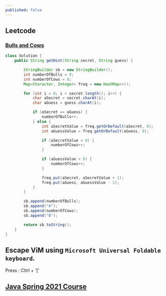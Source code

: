 ```yaml
---
published: false
---
```


## Leetcode

### [Bulls and Cows](https://leetcode.com/problems/bulls-and-cows/description/) 

```java
class Solution {
    public String getHint(String secret, String guess) {

        StringBuilder sb = new StringBuilder();
        int numberOfBulls = 0;
        int numberOfCows = 0;
        Map<Character, Integer> freq = new HashMap<>();

        for (int i = 0; i < secret.length(); i++) {
            char aSecret = secret.charAt(i);
            char aGuess = guess.charAt(i);

            if (aSecret == aGuess) {
                numberOfBulls++;
            } else {
                int aSecretValue = freq.getOrDefault(aSecret, 0);
                int aGuessValue = freq.getOrDefault(aGuess, 0);

                if (aSecretValue < 0) {
                    numberOfCows++;
                }

                if (aGuessValue > 0) {
                    numberOfCows++;
                }

                freq.put(aSecret, aSecretValue + 1);
                freq.put(aGuess, aGuessValue - 1);
            }
        }

        sb.append(numberOfBulls);
        sb.append("A");
        sb.append(numberOfCows);
        sb.append("B");

        return sb.toString();
    }
}
```

## Escape ViM using `Microsoft Universal Foldable keyboard`. 

Press : Cltrl + '['

## [Java Spring 2021 Course](https://www.cs.cmu.edu/~charlie/courses/17-214/2021-spring/)
